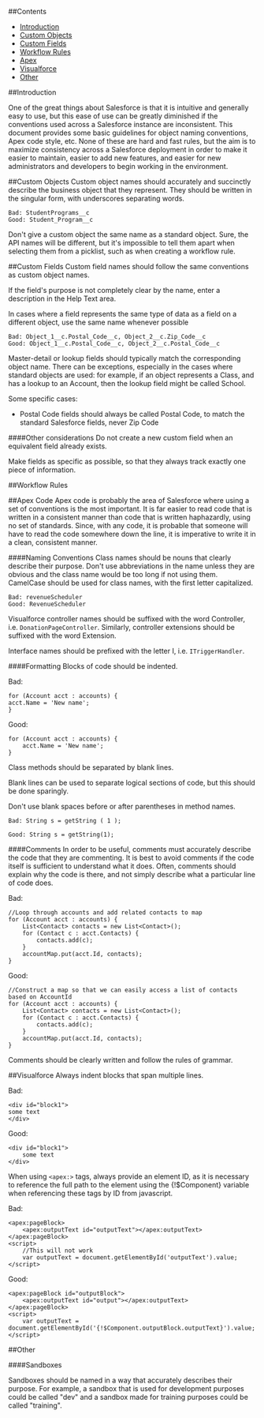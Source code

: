 ##Contents
* [Introduction](#introduction)
* [Custom Objects](#objects)
* [Custom Fields](#fields)
* [Workflow Rules](#workflow)
* [Apex](#apex)
* [Visualforce](#visualforce)
* [Other](#other)

##<a name="introduction"></a>Introduction

One of the great things about Salesforce is that it is intuitive and generally easy to use, but 
this ease of use can be greatly diminished if the conventions used across a Salesforce instance are inconsistent. 
This document provides some basic guidelines for object naming conventions, Apex code style, etc. 
None of these are hard and fast rules, but the aim is to maximize consistency across a Salesforce deployment 
in order to make it easier to maintain, easier to add new features, and easier for new administrators and 
developers to begin working in the environment. 

##<a name="objects"></a>Custom Objects
Custom object names should accurately and succinctly describe the business object that they represent. 
They should be written in the singular form, with underscores separating words.

```
Bad: StudentPrograms__c
Good: Student_Program__c
```

Don't give a custom object the same name as a standard object. Sure, the API names will be different, 
but it's impossible to tell them apart when selecting them from a picklist, such as when creating a workflow rule.

##<a name="fields"></a>Custom Fields
Custom field names should follow the same conventions as custom object names. 

If the field's purpose is not completely clear by the name, enter a description in the Help Text area. 

In cases where a field represents the same type of data as a field on a different object, 
use the same name whenever possible

```
Bad: Object_1__c.Postal_Code__c, Object_2__c.Zip_Code__c
Good: Object_1__c.Postal_Code__c, Object_2__c.Postal_Code__c
```

Master-detail or lookup fields should typically match the corresponding object name. 
There can be exceptions, especially in the cases where standard objects are used: 
for example, if an object represents a Class, and has a lookup to an Account, then the lookup field might be called School.

Some specific cases:

* Postal Code fields should always be called Postal Code, to match the standard Salesforce fields, never Zip Code

####Other considerations
Do not create a new custom field when an equivalent field already exists.

Make fields as specific as possible, so that they always track exactly one piece of information.

##<a name="workflow"></a>Workflow Rules

##<a name="apex"></a>Apex Code
Apex code is probably the area of Salesforce where using a set of conventions is the most important. 
It is far easier to read code that is written in a consistent manner than code that is written haphazardly, using no set of standards.
Since, with any code, it is probable that someone will have to read the code somewhere down the line, it is imperative to write it in a clean, consistent manner.

####Naming Conventions
Class names should be nouns that clearly describe their purpose. 
Don't use abbreviations in the name unless they are obvious and the class name would be too long if not using them. 
CamelCase should be used for class names, with the first letter capitalized. 

```
Bad: revenueScheduler
Good: RevenueScheduler
```

Visualforce controller names should be suffixed with the word Controller, i.e. `DonationPageController`. 
Similarly, controller extensions should be suffixed with the word Extension. 

Interface names should be prefixed with the letter I, i.e. `ITriggerHandler`.

####Formatting
Blocks of code should be indented.

Bad:
```
for (Account acct : accounts) {
acct.Name = 'New name';
}
```

Good:
```
for (Account acct : accounts) {
    acct.Name = 'New name';
}
```

Class methods should be separated by blank lines. 

Blank lines can be used to separate logical sections of code, but this should be done sparingly.

Don't use blank spaces before or after parentheses in method names.

```
Bad: String s = getString ( 1 );
```

```
Good: String s = getString(1);
```

####Comments
In order to be useful, comments must accurately describe the code that they are commenting. It is best to avoid 
comments if the code itself is sufficient to understand what it does. Often, comments should explain 
why the code is there, and not simply describe what a particular line of code does. 

Bad:
```
//Loop through accounts and add related contacts to map
for (Account acct : accounts) {
    List<Contact> contacts = new List<Contact>();
	for (Contact c : acct.Contacts) {
	    contacts.add(c);
	}
	accountMap.put(acct.Id, contacts);
}
```

Good:
```
//Construct a map so that we can easily access a list of contacts based on AccountId
for (Account acct : accounts) {
    List<Contact> contacts = new List<Contact>();
	for (Contact c : acct.Contacts) {
	    contacts.add(c);
	}
	accountMap.put(acct.Id, contacts);
}
```
Comments should be clearly written and follow the rules of grammar.

##<a name="visualforce"></a>Visualforce
Always indent blocks that span multiple lines.

Bad:
```
<div id="block1">
some text
</div>
```

Good:
```
<div id="block1">
    some text
</div>
```

When using ```<apex:>``` tags, always provide an element ID, as it is necessary to reference the full path to the element 
using the {!$Component} variable when referencing these tags by ID from javascript.

Bad:
```
<apex:pageBlock>
    <apex:outputText id="outputText"></apex:outputText>
</apex:pageBlock>
<script>
    //This will not work
    var outputText = document.getElementById('outputText').value;
</script>
```

Good:
```
<apex:pageBlock id="outputBlock">
    <apex:outputText id="output"></apex:outputText>
</apex:pageBlock>
<script>
    var outputText = document.getElementById('{!$Component.outputBlock.outputText}').value;
</script>
```

##<a name="other"></a>Other

####Sandboxes

Sandboxes should be named in a way that accurately describes their purpose. 
For example, a sandbox that is used for development purposes could be called "dev" 
and a sandbox made for training purposes could be called "training". 
